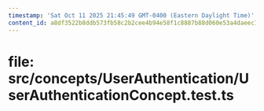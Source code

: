 ```yaml
---
timestamp: 'Sat Oct 11 2025 21:45:49 GMT-0400 (Eastern Daylight Time)'
content_id: a8df3522b8ddb573fb58c2b2cee4b94e58f1c8887b88d060e53a4daeec1f2f90
---
```


# file: src/concepts/UserAuthentication/UserAuthenticationConcept.test.ts

```typescript

```
